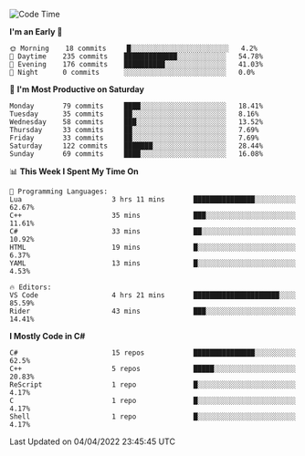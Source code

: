 <!--START_SECTION:waka-->
![Code Time](http://img.shields.io/badge/Code%20Time-766%20hrs-blue)

**I'm an Early 🐤** 

```text
🌞 Morning    18 commits     █░░░░░░░░░░░░░░░░░░░░░░░░   4.2% 
🌆 Daytime    235 commits    █████████████░░░░░░░░░░░░   54.78% 
🌃 Evening    176 commits    ██████████░░░░░░░░░░░░░░░   41.03% 
🌙 Night      0 commits      ░░░░░░░░░░░░░░░░░░░░░░░░░   0.0%

```
📅 **I'm Most Productive on Saturday** 

```text
Monday       79 commits     ████░░░░░░░░░░░░░░░░░░░░░   18.41% 
Tuesday      35 commits     ██░░░░░░░░░░░░░░░░░░░░░░░   8.16% 
Wednesday    58 commits     ███░░░░░░░░░░░░░░░░░░░░░░   13.52% 
Thursday     33 commits     ██░░░░░░░░░░░░░░░░░░░░░░░   7.69% 
Friday       33 commits     ██░░░░░░░░░░░░░░░░░░░░░░░   7.69% 
Saturday     122 commits    ███████░░░░░░░░░░░░░░░░░░   28.44% 
Sunday       69 commits     ████░░░░░░░░░░░░░░░░░░░░░   16.08%

```


📊 **This Week I Spent My Time On** 

```text
💬 Programming Languages: 
Lua                      3 hrs 11 mins       ███████████████░░░░░░░░░░   62.67% 
C++                      35 mins             ███░░░░░░░░░░░░░░░░░░░░░░   11.61% 
C#                       33 mins             ██░░░░░░░░░░░░░░░░░░░░░░░   10.92% 
HTML                     19 mins             █░░░░░░░░░░░░░░░░░░░░░░░░   6.37% 
YAML                     13 mins             █░░░░░░░░░░░░░░░░░░░░░░░░   4.53%

🔥 Editors: 
VS Code                  4 hrs 21 mins       █████████████████████░░░░   85.59% 
Rider                    43 mins             ███░░░░░░░░░░░░░░░░░░░░░░   14.41%

```

**I Mostly Code in C#** 

```text
C#                       15 repos            ███████████████░░░░░░░░░░   62.5% 
C++                      5 repos             █████░░░░░░░░░░░░░░░░░░░░   20.83% 
ReScript                 1 repo              █░░░░░░░░░░░░░░░░░░░░░░░░   4.17% 
C                        1 repo              █░░░░░░░░░░░░░░░░░░░░░░░░   4.17% 
Shell                    1 repo              █░░░░░░░░░░░░░░░░░░░░░░░░   4.17%

```



 Last Updated on 04/04/2022 23:45:45 UTC
<!--END_SECTION:waka-->

